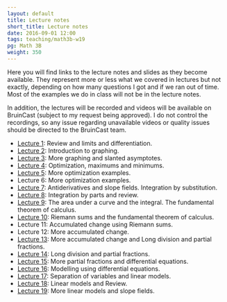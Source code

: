 ```yaml
---
layout: default
title: Lecture notes
short_title: Lecture notes
date: 2016-09-01 12:00
tags: teaching/math3b-w19
pg: Math 3B
weight: 350
---
```


Here you will find links to the lecture notes and slides as they become available. They represent more or less what we covered in lectures but not exactly, depending on how many questions I got and if we ran out of time. Most of the examples we do in class will not be in the lecture notes.

In addition, the lectures will be recorded and videos will be available on BruinCast (subject to my request being approved). I do not control the recordings, so any issue regarding unavailable videos or quality issues should be directed to the BruinCast team.

- [Lecture 1][]: Review and limits and differentiation.
- [Lecture 2][]: Introduction to graphing.
- [Lecture 3][]: More graphing and slanted asymptotes.
- [Lecture 4][]: Optimization, maximums and minimums.
- [Lecture 5][]: More optimization examples.
- Lecture 6: More optimization examples.
- [Lecture 7][]: Antiderivatives and slope fields. Integration by substitution.
- [Lecture 8][]: Integration by parts and review.
- [Lecture 9][]: The area under a curve and the integral. The fundamental theorem of calculus.
- [Lecture 10][]: Riemann sums and the fundamental theorem of calculus.
- Lecture 11: Accumulated change using Riemann sums.
- Lecture 12: More accumulated change.
- [Lecture 13][]: More accumulated change and Long division and partial fractions.
- [Lecture 14][]: Long division and partial fractions.
- [Lecture 15][]: More partial fractions and differential equations.
- [Lecture 16][]: Modelling using differential equations.
- [Lecture 17][]: Separation of variables and linear models.
- [Lecture 18][]: Linear models and Review.
- [Lecture 19][]: More linear models and slope fields.
<!-- - [Lecture 20][]: Eulers method. -->
<!-- - [Lecture 21][]: Autonomous systems and phase lines. -->
<!-- - [Lecture 22][]: Bifurcation diagrams. -->

[Lecture 1]: lectures/lect1.pdf
[Lecture 2]: lectures/lect2.pdf
[Lecture 3]: lectures/lect3.pdf
[Lecture 4]: lectures/lect4.pdf
[Lecture 5]: lectures/lect5.pdf
[Lecture 6]: lectures/lect6.pdf
[Lecture 7]: lectures/lect7.pdf
[Lecture 8]: lectures/lect8.pdf
[Lecture 9]: lectures/lect9.pdf
[Lecture 10]: lectures/lect10.pdf
[Lecture 11]: lectures/lect11.pdf
[Lecture 12]: lectures/lect12.pdf
[Lecture 13]: lectures/lect13.pdf
[Lecture 14]: lectures/lect14.pdf
[Lecture 15]: lectures/lect15.pdf
[Lecture 16]: lectures/lect16.pdf
[Lecture 17]: lectures/lect17.pdf
[Lecture 18]: lectures/lect18.pdf
[Lecture 19]: lectures/lect19.pdf
[Lecture 20]: lectures/lect20.pdf
[Lecture 21]: lectures/lect21.pdf
[Lecture 22]: lectures/lect22.pdf
[Lecture 23]: lectures/lect23.pdf
[Lecture 24]: lectures/lect24.pdf
[Lecture 25]: lectures/lect25.pdf
